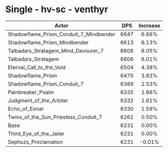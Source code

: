# Single - hv-sc - venthyr
| Actor | DPS | Increase |
|---|:---:|:---:|
|Shadowflame_Prism_Conduit_7_Mindbender|6647|6.66%|
|Shadowflame_Prism_Mindbender|6613|6.13%|
|Talbadars_Stratagem_Mind_Devourer_7|6608|6.05%|
|Talbadars_Stratagem|6606|6.01%|
|Eternal_Call_to_the_Void|6504|4.38%|
|Shadowflame_Prism|6470|3.83%|
|Shadowflame_Prism_Conduit_7|6389|2.53%|
|Painbreaker_Psalm|6335|1.66%|
|Judgment_of_the_Arbiter|6332|1.61%|
|Echo_of_Eonar|6330|1.59%|
|Twins_of_the_Sun_Priestess_Conduit_7|6262|0.50%|
|Base|6231|0.00%|
|Third_Eye_of_the_Jailer|6231|0.00%|
|Sephuzs_Proclamation|6231|-0.01%|
